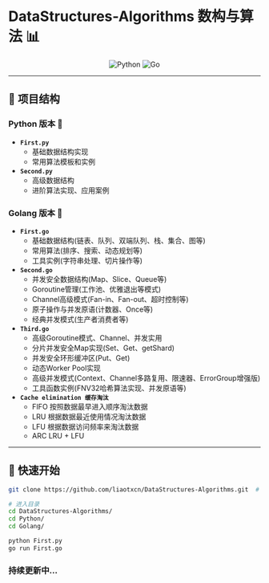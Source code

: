 # DataStructures-Algorithms 数构与算法 📊  

<div align="center">  

![Python](https://img.shields.io/badge/Python-3776AB?style=for-the-badge&logo=python&logoColor=white)
![Go](https://img.shields.io/badge/Go-00ADD8?style=for-the-badge&logo=go&logoColor=white)  

</div>  

---

## 📂 项目结构  

### **Python 版本** 🐍  
- **`First.py`**  
  - 基础数据结构实现  
  - 常用算法模板和实例  
- **`Second.py`**  
  - 高级数据结构  
  - 进阶算法实现、应用案例

### **Golang 版本** 🦫  
- **`First.go`**  
  - 基础数据结构(链表、队列、双端队列、栈、集合、图等)
  - 常用算法(排序、搜索、动态规划等)
  - 工具实例(字符串处理、切片操作等)
- **`Second.go`**  
  - 并发安全数据结构(Map、Slice、Queue等)
  - Goroutine管理(工作池、优雅退出等模式)
  - Channel高级模式(Fan-in、Fan-out、超时控制等)
  - 原子操作与并发原语(计数器、Once等)
  - 经典并发模式(生产者消费者等)
- **`Third.go`**  
  - 高级Goroutine模式、Channel、并发实用
  - 分片并发安全Map实现(Set、Get、getShard)
  - 并发安全环形缓冲区(Put、Get)
  - 动态Worker Pool实现
  - 高级并发模式(Context、Channel多路复用、限速器、ErrorGroup增强版)
  - 工具函数实例(FNV32哈希算法实现、并发原语等)
- **`Cache elimination 缓存淘汰`**
  - FIFO   按照数据最早进入顺序淘汰数据
  - LRU    根据数据最近使用情况淘汰数据
  - LFU    根据数据访问频率来淘汰数据
  - ARC    LRU + LFU
 
---

## 🚀 快速开始  
```bash
git clone https://github.com/liaotxcn/DataStructures-Algorithms.git  # 克隆仓库
```
```bash
# 进入目录
cd DataStructures-Algorithms/
cd Python/ 
cd Golang/
```
```bash
python First.py  
go run First.go
```

### 持续更新中...
